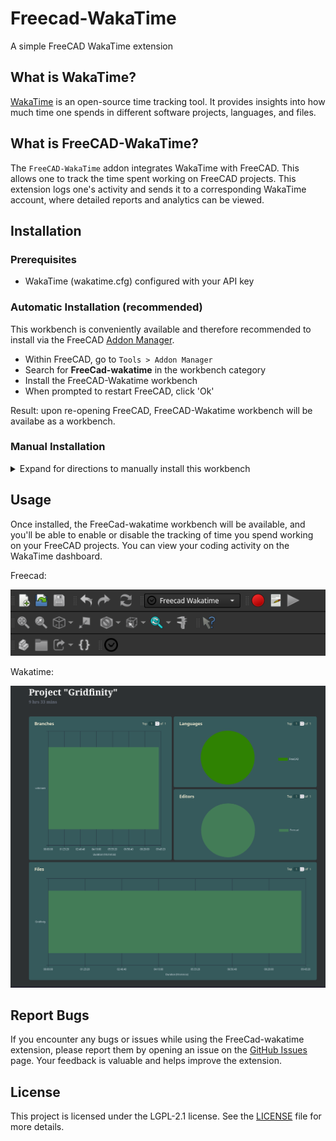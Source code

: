 # Freecad-WakaTime
A simple FreeCAD WakaTime extension

## What is WakaTime?
[WakaTime](https://wakatime.com/) is an open-source time tracking tool. It provides insights into how much time one spends in different software projects, languages, and files.

## What is FreeCAD-WakaTime?
The `FreeCAD-WakaTime` addon integrates WakaTime with FreeCAD. This allows one to track the time spent working on FreeCAD projects. This extension logs one's activity and sends it to a corresponding WakaTime account, where detailed reports and analytics can be viewed.

## Installation

### Prerequisites
- WakaTime (wakatime.cfg) configured with your API key 


### Automatic Installation (recommended)

This workbench is conveniently available and therefore recommended to install via the FreeCAD [Addon Manager](https://wiki.freecad.org/Std_AddonMgr).  

* Within FreeCAD, go to `Tools > Addon Manager`
* Search for **FreeCad-wakatime** in the workbench category
* Install the FreeCAD-Wakatime workbench
* When prompted to restart FreeCAD, click 'Ok'

Result: upon re-opening FreeCAD, FreeCAD-Wakatime workbench will be availabe as a workbench.

### Manual Installation

<details><summary>Expand for directions to manually install this workbench</summary>

The install path for FreeCAD modules depends on the operating system used.

To find the user's application data directory, enter the following command in FreeCAD's Python console:

```python
App.getUserAppDataDir()
```

Examples for different operating systems:

- **Linux:** `/home/<user>/.local/share/FreeCAD/Mod/`
- **macOS:** `/Users/<user>/Library/Preferences/FreeCAD/Mod/`
- **Windows:** `C:\Users\<user>\AppData\Roaming\FreeCAD\Mod\`

Navigate to the `Mod` directory (create it if it doesn't exist) using the CLI and use Git to install FreeCad-wakatime:

```shell
git clone https://github.com/Pegoku/freecad-wakatime.git
```

#### Manual Update

Navigate to the `Mod/freecad-wakatime` directory using the CLI and use Git to update the extension:

```shell
git pull
```

</details>

## Usage
Once installed, the FreeCad-wakatime workbench will be available, and you'll be able to enable or disable the tracking of time you spend working on your FreeCAD projects. You can view your coding activity on the WakaTime dashboard.

Freecad:

![FreeCAD](image.png)

Wakatime:

![Wakatime](image-1.png)

## Report Bugs

If you encounter any bugs or issues while using the FreeCad-wakatime extension, please report them by opening an issue on the [GitHub Issues](https://github.com/Pegoku/freecad-wakatime/issues) page.
Your feedback is valuable and helps improve the extension.

## License
This project is licensed under the LGPL-2.1 license. See the [LICENSE](https://github.com/Pegoku/freecad-wakatime/blob/main/LICENSE) file for more details.

